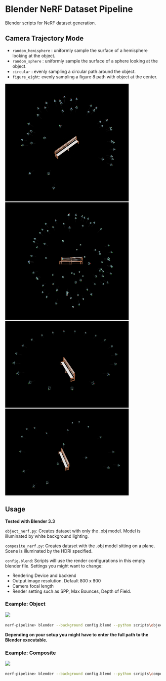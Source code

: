# Blender NeRF Dataset Pipeline
Blender scripts for NeRF dataset generation.

Camera Trajectory Mode
------------
* `random_hemisphere` : uniformly sample the surface of a hemisphere looking at the object.
* `random_sphere` : uniformly sample the surface of a sphere looking at the object.
* `circular` : evenly sampling a circular path around the object.
* `figure_eight`: evenly sampling a figure 8 path with object at the center.



<p align='left'>
  <img src="assets\random_hemisphere.png" width="400" height="380"/>
  <img src="assets\random_sphere.png" width="400" height="380"/>
  <br>
  <img src="assets\circular.png" width="400" height="280"/>
  <img src="assets\figure_eight.png" width="400" height="280"/>
</p>

Usage
------------
__Tested with Blender 3.3__

`object_nerf.py`: Creates dataset with only the .obj model. Model is illuminated by white background lighting.

`composite_nerf.py`: Creates dataset with the .obj model sitting on a plane. Scene is illuminated by the HDRI specified.

`config.blend`: Scripts will use the render configurations in this empty blender file. 
Settings you might want to change:
* Rendering Device and backend
* Output image resolution. Default 800 x 800
* Camera focal length
* Render setting such as SPP, Max Bounces, Depth of Field. 

### Example: Object
<img src="assets\object_around.gif" />

```sh
nerf-pipeline> blender --background config.blend --python scripts\object_nerf.py -- --object models\bench3\model.obj --views 50 --mode random_sphere --output dataset\bench3
```
__Depending on your setup you might have to enter the full path to the Blender executable.__
### Example: Composite 
<img src="assets\composite_around.gif"/>

```sh
nerf-pipeline> blender --background config.blend --python scripts\composite_nerf.py -- --object models\bench1\model.obj --views 60 --mode random_hemisphere --output dataset\bench_hdri --hdri hdri\daylight.exr
```

